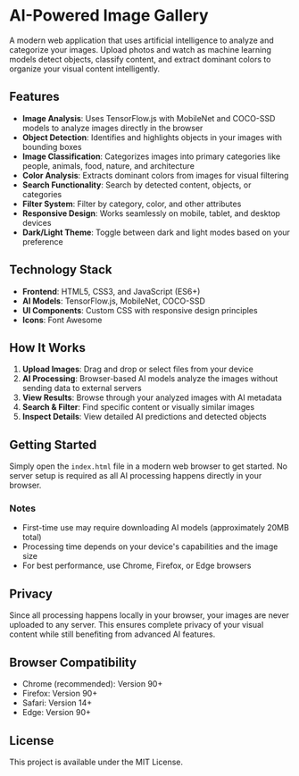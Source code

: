 # AI-Powered Image Gallery

A modern web application that uses artificial intelligence to analyze and categorize your images. Upload photos and watch as machine learning models detect objects, classify content, and extract dominant colors to organize your visual content intelligently.

## Features

- **Image Analysis**: Uses TensorFlow.js with MobileNet and COCO-SSD models to analyze images directly in the browser
- **Object Detection**: Identifies and highlights objects in your images with bounding boxes
- **Image Classification**: Categorizes images into primary categories like people, animals, food, nature, and architecture
- **Color Analysis**: Extracts dominant colors from images for visual filtering
- **Search Functionality**: Search by detected content, objects, or categories
- **Filter System**: Filter by category, color, and other attributes
- **Responsive Design**: Works seamlessly on mobile, tablet, and desktop devices
- **Dark/Light Theme**: Toggle between dark and light modes based on your preference

## Technology Stack

- **Frontend**: HTML5, CSS3, and JavaScript (ES6+)
- **AI Models**: TensorFlow.js, MobileNet, COCO-SSD
- **UI Components**: Custom CSS with responsive design principles
- **Icons**: Font Awesome

## How It Works

1. **Upload Images**: Drag and drop or select files from your device
2. **AI Processing**: Browser-based AI models analyze the images without sending data to external servers
3. **View Results**: Browse through your analyzed images with AI metadata
4. **Search & Filter**: Find specific content or visually similar images
5. **Inspect Details**: View detailed AI predictions and detected objects

## Getting Started

Simply open the `index.html` file in a modern web browser to get started. No server setup is required as all AI processing happens directly in your browser.

### Notes

- First-time use may require downloading AI models (approximately 20MB total)
- Processing time depends on your device's capabilities and the image size
- For best performance, use Chrome, Firefox, or Edge browsers

## Privacy

Since all processing happens locally in your browser, your images are never uploaded to any server. This ensures complete privacy of your visual content while still benefiting from advanced AI features.

## Browser Compatibility

- Chrome (recommended): Version 90+
- Firefox: Version 90+
- Safari: Version 14+
- Edge: Version 90+

## License

This project is available under the MIT License. 

